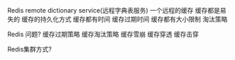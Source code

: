 Redis remote dictionary service(远程字典表服务)
一个远程的缓存
缓存都是易失的
缓存的持久化方式
缓存都有时间
缓存过期时间
缓存都有大小限制
淘汰策略

Redis 问题?
缓存过期策略
缓存淘汰策略
缓存雪崩
缓存穿透
缓存击穿

Redis集群方式?